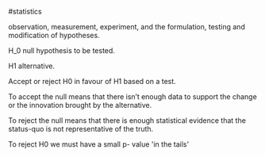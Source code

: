#statistics 



observation, measurement, experiment, and the formulation, testing and modification of hypotheses.

H_0 null hypothesis to be tested.

H1 alternative.

Accept or reject H0 in favour of H1 based on a test.


To accept the null means that there isn’t enough data to support the change or the innovation brought by the alternative. 

To reject the null means that there is enough statistical evidence that the status-quo is not representative of the truth.

To reject H0 we must have a small p- value 'in the tails'